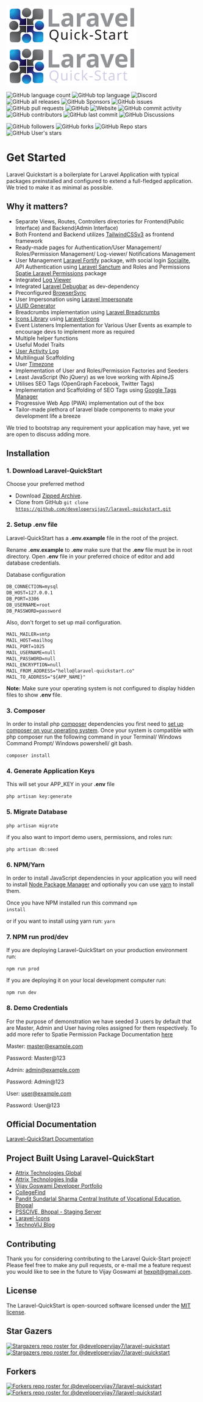 ![Laravel-QuickStart Logo](https://raw.githubusercontent.com/developervijay7/laravel-quickstart/2c97a0c0e46f48dd3f10989292bd4f824fdbce52/resources/images/logo.svg#gh-light-mode-only)
![Laravel-QuickStart Logo](https://raw.githubusercontent.com/developervijay7/laravel-quickstart/2c97a0c0e46f48dd3f10989292bd4f824fdbce52/resources/images/logo-dark.svg#gh-dark-mode-only)

![GitHub language count](https://img.shields.io/github/languages/count/developervijay7/laravel-quickstart?style=plastic)
![GitHub top language](https://img.shields.io/github/languages/top/developervijay7/laravel-quickstart?style=plastic)
![Discord](https://img.shields.io/discord/959485139354791936?style=plastic)
![GitHub all releases](https://img.shields.io/github/downloads/developervijay7/laravel-quickstart/total?style=plastic)
![GitHub Sponsors](https://img.shields.io/github/sponsors/developervijay7?style=plastic)
![GitHub issues](https://img.shields.io/github/issues/developervijay7/laravel-quickstart?style=plastic)
![GitHub pull requests](https://img.shields.io/github/issues-pr/developervijay7/laravel-quickstart)
![GitHub](https://img.shields.io/github/license/developervijay7/laravel-quickstart)
![Website](https://img.shields.io/website?down_color=red&down_message=down&style=plastic&up_color=green&up_message=up&url=https%3A%2F%2Flaravel-quickstart.co)
![GitHub commit activity](https://img.shields.io/github/commit-activity/w/developervijay7/laravel-quickstart)
![GitHub contributors](https://img.shields.io/github/contributors/developervijay7/laravel-quickstart)
![GitHub last commit](https://img.shields.io/github/last-commit/developervijay7/laravel-quickstart)
![GitHub Discussions](https://img.shields.io/github/discussions/developervijay7/laravel-quickstart)


![GitHub followers](https://img.shields.io/github/followers/developervijay7?style=social)
![GitHub forks](https://img.shields.io/github/forks/developervijay7/laravel-quickstart?style=social)
![GitHub Repo stars](https://img.shields.io/github/stars/developervijay7/laravel-quickstart?style=social)
![GitHub User's stars](https://img.shields.io/github/stars/developervijay7?affiliations=OWNER&style=social)

# Get Started

Laravel Quickstart is a boilerplate for Laravel Application with typical packages preinstalled and configured to extend a full-fledged application. We tried to make it as minimal as possible.

## Why it matters?
- Separate Views, Routes, Controllers directories for Frontend(Public Interface) and Backend(Admin Interface)
- Both Frontend and Backend utilizes [TailwindCSSv3](https://tailwindcss.com/) as frontend framework
- Ready-made pages for Authentication/User Management/ Roles/Permission Management/ Log-viewer/ Notifications Management
- User Management [Laravel Fortify](https://github.com/laravel/fortify) package, with social login [Socialite](https://github.com/laravel/socialite), API Authentication using [Laravel Sanctum](https://github.com/laravel/sanctum) and Roles and Permissions [Spatie Laravel Permissions](https://github.com/spatie/laravel-permission) package
- Integrated [Log Viewer](https://github.com/ARCANEDEV/LogViewer)
- Integrated [Laravel Debugbar](https://github.com/barryvdh/laravel-debugbar) as dev-dependency
- Preconfigured [BrowserSync](https://browsersync.io/)
- User Impersonation using [Laravel Impersonate](https://github.com/404labfr/laravel-impersonate)
- [UUID Generator](https://github.com/ramsey/uuid)
- Breadcrumbs implementation using [Laravel Breadcrumbs](https://github.com/tabuna/breadcrumbs)
- [Icons Library](https://laravel-icons.com) using [Laravel-Icons](https://github.com/developervijay7/laravel-icons)
- Event Listeners Implementation for Various User Events as example to encourage devs to implement more as required
- Multiple helper functions
- Useful Model Traits
- [User Activity Log](https://github.com/spatie/laravel-activitylog)
- Multilingual Scaffolding
- User [Timezone](https://github.com/jamesmills/laravel-timezone)
- Implementation of User and Roles/Permission Factories and Seeders
- Least JavaScript (No jQuery) as we love working with AlpineJS
- Utilises SEO Tags (OpenGraph Facebook, Twitter Tags)
- Implementation and Scaffolding of SEO Tags using [Google Tags Manager](https://tagmanager.google.com)
- Progressive Web App (PWA) implementation out of the box
- Tailor-made plethora of laravel blade components to make your development life a breeze 


We tried to bootstrap any requirement your application may have, yet we are open to discuss adding more. 

## Installation

### 1. Download Laravel-QuickStart 
Choose your preferred method
- Download [Zipped Archive](https://github.com/developervijay7/laravel-quickstart/archive/refs/heads/main.zip).
- Clone from GitHub <code>git clone https://github.com/developervijay7/laravel-quickstart.git</code>

### 2. Setup .env file
Laravel-QuickStart has a **.env.example** file in the root of the project.

Rename **.env.example** to **.env**  make sure that the **.env** file must be in root directory. 
Open **.env** file in your preferred choice of editor and add database credentials.

Database configuration

```dotenv
DB_CONNECTION=mysql
DB_HOST=127.0.0.1
DB_PORT=3306
DB_USERNAME=root
DB_PASSWORD=password
```

Also, don't forget to set up mail configuration.

```dotenv
MAIL_MAILER=smtp
MAIL_HOST=mailhog
MAIL_PORT=1025
MAIL_USERNAME=null
MAIL_PASSWORD=null
MAIL_ENCRYPTION=null
MAIL_FROM_ADDRESS="hello@laravel-quickstart.co"
MAIL_TO_ADDRESS="${APP_NAME}"
```

**Note:** Make sure your operating system is not configured to display hidden files to show **.env** file.

### 3. Composer
In order to install php [composer]() dependencies you first need to [set up composer on your operating system]().
Once your system is compatible with php composer run the following command in your Terminal/ Windows Command Prompt/ Windows powershell/ git bash.

<code>composer install</code>

### 4. Generate Application Keys
This will set your APP_KEY in your **.env** file

<code>php artisan key:generate</code>

### 5. Migrate Database

<code>php artisan migrate</code>

if you also want to import demo users, permissions, and roles run:

<code>php artisan db:seed</code>


### 6. NPM/Yarn
In order to install JavaScript dependencies in your application you will need to install [Node Package Manager]()
and optionally you can use [yarn]() to install them.

Once you have NPM installed run this command
<code>npm install</code>

or if you want to install using yarn run:
<code>yarn</code>


### 7. NPM run prod/dev
If you are deploying Laravel-QuickStart on your production environment run:

<code>npm run prod</code>

If you are deploying it on your local development computer run:

<code>npm run dev</code>

### 8. Demo Credentials
For the purpose of demonstration we have seeded 3 users by default that are Master, Admin and User having roles assigned for them respectively.
To add more refer to Spatie Permission Package Documentation [here](https://spatie.be/docs/laravel-permission/v5/introduction)

Master: master@example.com

Password: Master@123

Admin: admin@example.com

Password: Admin@123

User: user@example.com

Password: User@123


## Official Documentation
[Laravel-QuickStart Documentation](http://docs.laravel-quickstart.com)


## Project Built Using Laravel-QuickStart

- [Attrix Technologies Global](https://www.attrixtech.com)
- [Attrix Technologies India](https://www.attrixtech.in)
- [Vijay Goswami Developer Portfolio](https://vijaygoswami.in)
- [CollegeFind](https://collegefind.in)
- [Pandit Sundarlal Sharma Central Institute of Vocational Education, Bhopal](http://psscive.ac.in)
- [PSSCIVE, Bhopal - Staging Server](https://psscive.in)
- [Laravel-Icons](https://laravel-icons.com)
- [TechnoVIJ Blog](https://technovij.com)

## Contributing

Thank you for considering contributing to the Laravel Quick-Start
project! Please feel free to make any pull requests, or e-mail me a feature request you would like to see in the future to Vijay Goswami at [hexpit@gmail.com](mailto:hexpit@gmail.com).

## License

The Laravel-QuickStart is open-sourced software licensed under the  [MIT license](https://opensource.org/licenses/MIT).

## Star Gazers
[![Stargazers repo roster for @developervijay7/laravel-quickstart](https://reporoster.com/stars/developervijay7/laravel-quickstart)](https://github.com/developervijay7/laravel-quickstart/stargazers#gh-light-mode-only)
[![Stargazers repo roster for @developervijay7/laravel-quickstart](https://reporoster.com/stars/dark/developervijay7/laravel-quickstart)](https://github.com/developervijay7/laravel-quickstart/stargazers#gh-dark-mode-only)

## Forkers
[![Forkers repo roster for @developervijay7/laravel-quickstart](https://reporoster.com/forks/developervijay7/laravel-quickstart)](https://github.com/developervijay7/laravel-quickstart/network/members#gh-light-mode-only)
[![Forkers repo roster for @developervijay7/laravel-quickstart](https://reporoster.com/forks/dark/developervijay7/laravel-quickstart)](https://github.com/developervijay7/laravel-quickstart/network/members#gh-dark-mode-only)

